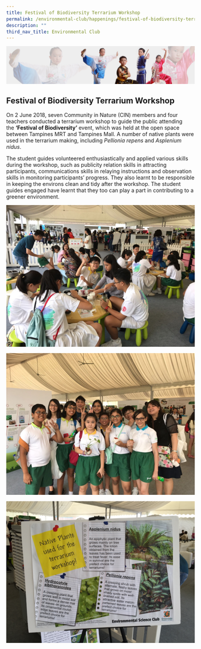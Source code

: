 ```yaml
---
title: Festival of Biodiversity Terrarium Workshop
permalink: /environmental-club/happenings/festival-of-biodiversity-terrarium-workshop/
description: ""
third_nav_title: Environmental Club
---
```

![](/images/About%20Us/subbanner3.jpg)

## **Festival of Biodiversity Terrarium Workshop**


On 2 June 2018, seven Community in Nature (CIN) members and four teachers conducted a terrarium workshop to guide the public attending the **‘Festival of Biodiversity’** event, which was held at the open space between Tampines MRT and Tampines Mall. A number of native plants were used in the terrarium making, including _Pellionia repens_ and _Asplenium nidus_.

  

The student guides volunteered enthusiastically and applied various skills during the workshop, such as publicity relation skills in attracting participants, communications skills in relaying instructions and observation skills in monitoring participants’ progress. They also learnt to be responsible in keeping the environs clean and tidy after the workshop. The student guides engaged have learnt that they too can play a part in contributing to a greener environment.

![](/images/CCA/Environment%20Club/Terrarium%20Workshop%201.jpg)


![](/images/CCA/Environment%20Club/Terrarium%20Workshop%202.jpg)



![](/images/CCA/Environment%20Club/Terrarium%20Workshop%203.jpg)